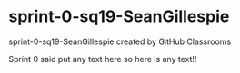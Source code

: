 # sprint-0-sq19-SeanGillespie
sprint-0-sq19-SeanGillespie created by GitHub Classrooms

Sprint 0 said put any text here so here is any text!!

